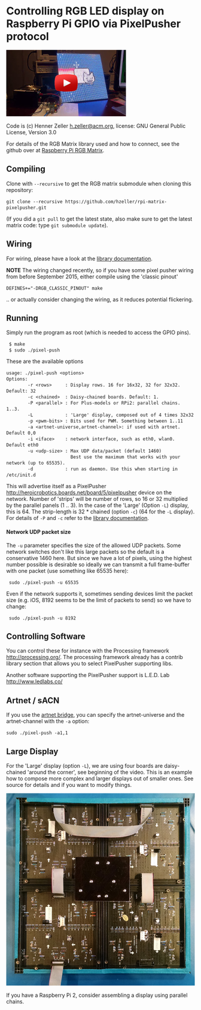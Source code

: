 Controlling RGB LED display on Raspberry Pi GPIO via PixelPusher protocol
=========================================================================

[![Example video][vid]](http://youtu.be/ZglGuMaKvpY)


Code is (c) Henner Zeller <h.zeller@acm.org>,
license: GNU General Public License, Version 3.0

For details of the RGB Matrix library used and how to connect,
see the github over at [Raspberry Pi RGB Matrix][rgb-matrix-lib].

Compiling
---------
Clone with `--recursive` to get the RGB matrix submodule when cloning
this repository:

    git clone --recursive https://github.com/hzeller/rpi-matrix-pixelpusher.git

(If you did a `git pull` to get the latest state, also make sure to get the latest matrix code:
type `git submodule update`).

Wiring
------
For wiring, please have a look at the [library documentation][rgb-matrix-lib].

**NOTE** The wiring changed recently, so if you have some pixel pusher wiring from before
September 2015, either compile using the 'classic pinout'

    DEFINES+="-DRGB_CLASSIC_PINOUT" make

.. or actually consider changing the wiring, as it reduces potential flickering.

Running
-------
Simply run the program as root (which is needed to access the GPIO pins).

     $ make
     $ sudo ./pixel-push

These are the available options

```
usage: ./pixel-push <options>
Options:
        -r <rows>     : Display rows. 16 for 16x32, 32 for 32x32. Default: 32
        -c <chained>  : Daisy-chained boards. Default: 1.
        -P <parallel> : For Plus-models or RPi2: parallel chains. 1..3.
        -L            : 'Large' display, composed out of 4 times 32x32
        -p <pwm-bits> : Bits used for PWM. Something between 1..11
        -a <artnet-universe,artnet-channel>: if used with artnet. Default 0,0
        -i <iface>    : network interface, such as eth0, wlan0. Default eth0
        -u <udp-size> : Max UDP data/packet (default 1460)
                        Best use the maximum that works with your network (up to 65535).
        -d            : run as daemon. Use this when starting in /etc/init.d
```

This will advertise itself as a
PixelPusher <http://heroicrobotics.boards.net/board/5/pixelpusher> device
on the network. Number of 'strips' will be number of rows, so 16 or 32 multiplied by the
parallel panels (1 .. 3).
In the case of the 'Large' (Option `-L`) display, this is 64.
The strip-length is 32 * chained (option `-c`) (64 for the `-L` display).
For details of `-P` and `-c` refer to the [library documentation][rgb-matrix-lib].

#### Network UDP packet size
The `-u` parameter specifies the size of the allowed UDP packets. Some network switches don't
like this large packets so the default is a conservative 1460 here.
But since we have a lot of pixels, using the highest number possible is desirable so
ideally we can transmit a full frame-buffer with one packet (use something like 65535 here):

     sudo ./pixel-push -u 65535


Even if the network supports it, sometimes sending devices limit the packet size (e.g. iOS,
8192 seems to be the limit of packets to send) so we have to change:

     sudo ./pixel-push -u 8192

Controlling Software
--------------------
You can control these for instance with the Processing framework
<http://processing.org/>. The processing framework already has a contrib
library section that allows you to select PixelPusher supporting libs.

Another software supporting the PixelPusher support is L.E.D. Lab http://www.ledlabs.co/

Artnet / sACN
-------------
If you use the [artnet bridge][artnet], you can specify the artnet-universe and the
artnet-channel with the `-a` option:

    sudo ./pixel-push -a1,1

Large Display
-------------
For the 'Large' display (option `-L`), we are using four boards are
daisy-chained 'around the corner', see beginning of the video. This is an
example how to compose more complex and larger displays out of smaller ones.
See source for details and if you want to modify things.

![Chaining multiple displays][matrix64]

If you have a Raspberry Pi 2, consider assembling a display using parallel chains.

[rgb-matrix-lib]: https://github.com/hzeller/rpi-rgb-led-matrix
[matrix64]: ./img/chained-64x64.jpg
[vid]: ./img/pp-vid.jpg
[artnet]: http://heroicrobotics.boards.net/thread/39/artnet-support-sacn
